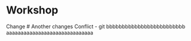 # Workshop
Change #
Another changes
Conflict - git
bbbbbbbbbbbbbbbbbbbbbbbbb
aaaaaaaaaaaaaaaaaaaaaaaaaaaaaa
